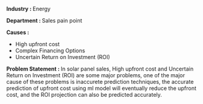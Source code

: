 <b>Industry : </b> Energy

<b>Department : </b>Sales pain point

<b>Causes : </b>
- High upfront cost
- Complex Financing Options
- Uncertain Return on Investment (ROI)

<b>Problem Statement : </b>
In solar panel sales, High upfront cost and Uncertain Return on Investment (ROI) are some major problems, one of the major cause of these problems is inaccurete prediction techniques, the accurate prediction of upfront cost using ml model will eventually reduce the upfront cost, and the ROI projection can also be predicted accurately.
